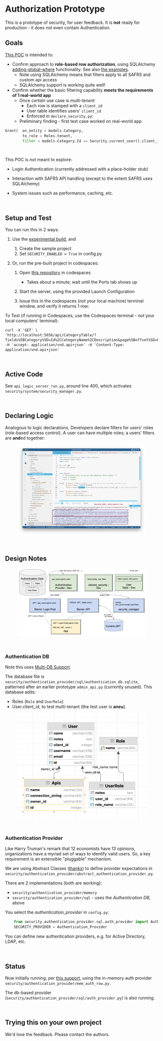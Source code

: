 # Authorization Prototype

This is a prototype of security, for user feedback.  It is **not** ready for production - it does not even contain Authentication.

## Goals

[This POC](https://github.com/valhuber/security-poc#readme) is intended to:

* Confirm approach to __role-based row authorization__, using SQLAlchemy [adding-global-where](https://docs.sqlalchemy.org/en/14/orm/session_events.html#adding-global-where-on-criteria) functionality.  See also [the examples](https://docs.sqlalchemy.org/en/14/orm/query.html#sqlalchemy.orm.with_loader_criteria).
     * Note using SQLAlchemy means that filters apply to all SAFRS and custom api access
     * SQLAlchemy support is working quite well!
* Confirm whether the basic filtering capability __meets the requirements of 1 real-world app__
     * Once *certain* use case is *multi-tenent*
         * Each row is stamped with a `client_id`
         * User table identifies users' `client_id`
         * Enforced in `declare_security.py`:
     * Preliminary finding - first test case worked on real-world app

```python
Grant(  on_entity = models.Category,
        to_role = Roles.tenant,
        filter = models.Category.Id == Security.current_user().client_id)  # User table attributes
```

&nbsp;

This POC is _not_ meant to explore:

* Login Authentication (currently addressed with a place-holder stub)

* Interaction with SAFRS API handling (except to the extent SAFRS uses SQLAlchemy)

* System issues such as performance, caching, etc.

&nbsp;

## Setup and Test

You can run this in 2 ways:

1. Use the [experimental build](), and
     1. Create the sample project
     2. Set `SECURITY_ENABLED = True` in config.py

2. Or, run the pre-built project in codespaces:

     1. Open [this repository](https://github.com/valhuber/security-poc) in codespaces

         * Takes about a minute; wait until the Ports tab shows up

     2. Start the server, using the provided Launch Configuration

     3. Issue this in the codespaces (_not_ your local machine) terminal window, and verify it returns 1 row:


To Test (if running in Codespaces, use the Codespaces terminal - _not_ your local computers' terminal):

```
curl -X 'GET' \
'http://localhost:5656/api/CategoryTable/?fields%5BCategory%5D=Id%2CCategoryName%2CDescription&page%5Boffset%5D=0&page%5Blimit%5D=10&sort=id' -H 'accept: application/vnd.api+json' -H 'Content-Type: application/vnd.api+json'
```

&nbsp;

## Active Code

See `api_logic_server_run.py`, around line 400, which activates `security/system/security_manager.py`.

&nbsp;

## Declaring Logic

Analogous to logic declarations, Developers declare filters for users' roles (role-based access control).  A user can have multiple roles; a users' filters are **and**ed together:

<figure><img src="https://github.com/valhuber/security-poc/blob/main/doc/images/declare-security.png?raw=true"></figure>

&nbsp;

## Design Notes

<figure><img src="https://github.com/valhuber/security-poc/blob/main/doc/images/basic-design.png?raw=true"></figure>

&nbsp;

### Authentication DB

Note this uses [Multi-DB Support](https://github.com/valhuber/MultiDB).  

The database file is `security/authentication_provider/sql/authentication_db.sqlite`, patterned after an earlier prototype `admin_api.py` (currently unused).  This database adds:

* Roles (`Role` and `UserRole`)
* User.client_id, to test multi-tenant (the test user is **aneu**).

<figure><img src="https://github.com/valhuber/security-poc/blob/main/doc/images/authentication-db.png?raw=true"></figure>

&nbsp;

### Authentication Provider

Like Harry Truman's remark that 12 economists have 13 opinions, organizations have a myriad set of ways to identify valid users.  So, a key requirement is an extensible "pluggable" mechanism.

We are using Abstract Classes ([thanks](https://medium.com/techtofreedom/10-remarkable-python-oop-tips-that-will-optimize-your-code-significantly-a47e4103b44d)) to define provider expectations in `security/authentication_provider/abstract_authentication_provider.py`.

There are 2 implementations (both are working):

* `security/authentication_provider/memory`
* `security/authentication_provider/sql` - uses the _Authentication DB_, above

You select the _authentication_provider_ in `config.py`:

```python
    from security.authentication_provider.sql.auth_provider import Authentication_Provider
    SECURITY_PROVIDER = Authentication_Provider
```

You can define new authentication providers, e.g. for Active Directory, LDAP, etc.

&nbsp;

## Status

Now initially running, per [this support](https://github.com/sqlalchemy/sqlalchemy/discussions/8976), using the in-memory auth provider `security/authentication_provider/mem_auth_row.py.`

The db-based provider (`security/authentication_provider/sql/auth_provider.py`) is also running.

&nbsp;

## Trying this on your own project

We'd love the feedback.  Please contact the authors.
